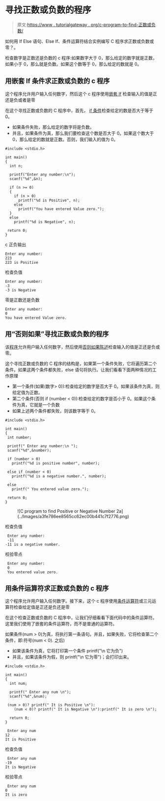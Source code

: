 # 寻找正数或负数的程序

> 原文:[https://www . tutorialgateway . org/c-program-to-find-正数或负数/](https://www.tutorialgateway.org/c-program-to-find-positive-or-negative-number/)

如何用 If Else 语句、Else If、条件运算符结合实例编写 C 程序求正数或负数或零？。

检查数字是正数还是负数的 c 程序:如果数字大于 0，那么给定的数字就是正数，如果小于 0，那么就是负数。如果这个数等于 0，那么给定的数就是 0。

## 用嵌套 If 条件求正数或负数的 c 程序

这个程序允许用户输入任何数字，然后这个 c 程序使用[嵌套 If](https://www.tutorialgateway.org/nested-if-in-c/) 检查输入的值是正还是负或者是零

在这个寻找正数或负数的 C 程序中，首先， [if 条件](https://www.tutorialgateway.org/if-else-statement-in-c/)检查给定的数是否大于等于 0。

*   如果条件失败，那么给定的数字将是负数。
*   并且，如果条件为真，那么我们要检查这个数是否大于 0。如果这个数大于 0，那么给定的数就是正数。否则，我们输入的值为 0。

```
#include <stdio.h>

int main()
{
  int n;

  printf("Enter any number:\n");
  scanf("%d",&n);

  if (n >= 0)
  {
    if (n > 0)
      printf("%d is Positive", n);
    else
      printf("You have entered Value zero.");
  }
  else
    printf("%d is Negative", n);

 return 0;
}
```

c 正负输出

```
Enter any number:
223
223 is Positive
```

检查负值

```
Enter any number:
-3
-3 is Negative
```

零是正数还是负数

```
Enter any number:
0
You have entered Value zero.
```

## 用“否则如果”寻找正数或负数的程序

该[程序](https://www.tutorialgateway.org/c-programming-examples/)允许用户输入任何数字，然后使用[否则如果陈述](https://www.tutorialgateway.org/else-if-statement-in-c/)检查输入的值是正还是负或零。

这个寻找正数或负数的 C 程序的结构是，如果第一个条件失败，它将遍历第二个条件。如果这两个条件都失败，else 语句将执行。让我们看看下面两种情况的工作原理

*   第一个条件(如果(数字> 0)):检查给定的数字是否大于 0。如果该条件为真，则给定值为正数。
*   第二个条件(否则 if (number < 0)):检查给定的数字是否小于 0。如果这个条件为真，它就是一个负数
*   如果上述两个条件都失败，则该数字等于 0。

```
#include <stdio.h>

int main()
{
 int number;

 printf(" Enter any number:\n ");
 scanf("%d",&number);

 if (number > 0)
   printf("%d is positive number", number);

 else if (number < 0)
   printf("%d is a negative number.", number);

 else
   printf(" You entered value zero.");

 return 0;
}
```

<figure class="wp-block-image">![C program to find Positive or Negative Number 2a](../Images/a3fe786ee8565cc62ec00b441c7f2776.png)</figure>

检查负值

```
 Enter any number:
 -11
-11 is a negative number.
```

校验零点

```
 Enter any number:
 0
 You entered value zero.
```

## 用条件运算符求正数或负数的 c 程序

这个程序允许用户输入任何数字。接下来，这个 c 程序使用[条件运算符](https://www.tutorialgateway.org/conditional-operator-in-c/)或三元运算符检查给定值是正还是负还是零

在这个检查正数或负数的 C 程序中，让我们仔细看看下面代码中的条件运算符。这里我们使用了嵌套的条件运算符，而不是普通的运算符。

如果条件(num > 0)为真，将执行第一条语句。并且，如果失败，它将检查第二个条件，即:符号(num < 0). 之后)

*   如果该条件为真，它将打印第一个条件 printf("\n 它为负")
*   并且，如果该条件为假，则 printf("\n 它为零")；会打印出来。

```
#include <stdio.h>

int main()
{
  int num;

  printf(" Enter any num \n");
  scanf("%d",&num);

 (num > 0)? printf(" It is Positive \n"):
    (num < 0)? printf(" It is Negative \n"):printf(" It is zero \n");

  return 0;
}
```

```
 Enter any num
12
It is Positive 
```

检查负值

```
 Enter any num
-19
It is Negative 
```

校验零点

```
 Enter any num
0
It is zero 
```